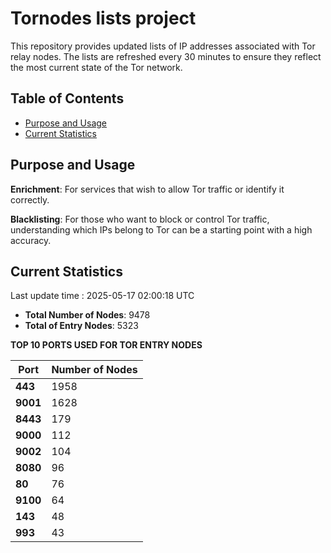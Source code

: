 # Tornodes lists project

This repository provides updated lists of IP addresses associated with Tor relay nodes. The lists are refreshed every 30 minutes to ensure they reflect the most current state of the Tor network.

## Table of Contents

- [Purpose and Usage](#purpose-and-usage)
- [Current Statistics](#current-statistics)


## Purpose and Usage

**Enrichment**: For services that wish to allow Tor traffic or identify it correctly.

**Blacklisting**: For those who want to block or control Tor traffic, understanding which IPs belong to Tor can be a starting point with a high accuracy.

## Current Statistics

Last update time : 2025-05-17 02:00:18 UTC

- **Total Number of Nodes**: 9478
- **Total of Entry Nodes**: 5323

**TOP 10 PORTS USED FOR TOR ENTRY NODES**

| **Port** | **Number of Nodes** |
|------|-----------------|
| **443**   | 1958  |
| **9001**   | 1628  |
| **8443**   | 179  |
| **9000**   | 112  |
| **9002**   | 104  |
| **8080**   | 96  |
| **80**   | 76  |
| **9100**   | 64  |
| **143**   | 48  |
| **993**   | 43  |

